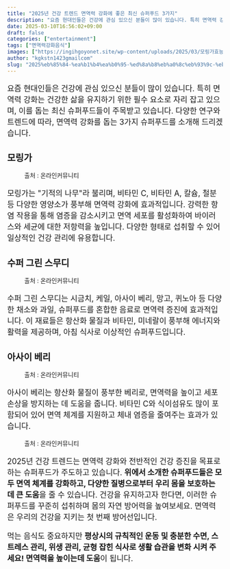 ```yaml
---
title: "2025년 건강 트렌드 면역력 강화에 좋은 최신 슈퍼푸드 3가지"
description: "요즘 현대인들은 건강에 관심 있으신 분들이 많이 있습니다. 특히 면역력 강화는 건강한 삶을 유지하기 위한 필수 요소로 자리 잡고 있으며, 이를 돕는 최신 슈퍼푸드들이 주목받고 있습니다. 다양한 연구와 트렌드에 따라, 면역력 강화를 돕는 3가지 슈퍼푸드를 소개해 드리겠습"
date: 2025-03-10T16:56:02+09:00
draft: false
categories: ["entertainment"]
tags: ["면역력강화음식"]
images: ["https://ingihgoyonet.site/wp-content/uploads/2025/03/모링가효능-1024x683.jpg", "https://ingihgoyonet.site/wp-content/uploads/2025/03/케일-1024x683.jpg", "https://ingihgoyonet.site/wp-content/uploads/2025/03/아사이베리-683x1024.jpg", "https://ingihgoyonet.site/wp-content/uploads/2025/03/면역력음식-1024x905.jpg"]
author: "kgkstn1423gmailcom"
slug: "2025%eb%85%84-%ea%b1%b4%ea%b0%95-%ed%8a%b8%eb%a0%8c%eb%93%9c-%eb%a9%b4%ec%97%ad%eb%a0%a5-%ea%b0%95%ed%99%94%ec%97%90-%ec%a2%8b%ec%9d%80-%ec%b5%9c%ec%8b%a0-%ec%8a%88%ed%8d%bc%ed%91%b8%eb%93%9c-3"
---
```


<p style="font-size:18px">요즘 현대인들은 건강에 관심 있으신 분들이 많이 있습니다. 특히 면역력 강화는 건강한 삶을 유지하기 위한 필수 요소로 자리 잡고 있으며, 이를 돕는 최신 슈퍼푸드들이 주목받고 있습니다. 다양한 연구와 트렌드에 따라, 면역력 강화를 돕는 3가지 슈퍼푸드를 소개해 드리겠습니다.</p> <h2 >모링가</h2> <figure ><img src="https://ingihgoyonet.site/wp-content/uploads/2025/03/모링가효능-1024x683.jpg" alt="" style="aspect-ratio:16/9;object-fit:cover"/><figcaption >출처 : 온라인커뮤니티</figcaption></figure> <p style="font-size:18px">모링가는 "기적의 나무"라 불리며, 비타민 C, 비타민 A, 칼슘, 철분 등 다양한 영양소가 풍부해 면역력 강화에 효과적입니다. 강력한 항염 작용을 통해 염증을 감소시키고 면역 세포를 활성화하여 바이러스와 세균에 대한 저항력을 높입니다. 다양한 형태로 섭취할 수 있어 일상적인 건강 관리에 유용합니다.</p> <h2 >수퍼 그린 스무디</h2> <figure ><img src="https://ingihgoyonet.site/wp-content/uploads/2025/03/케일-1024x683.jpg" alt="" style="aspect-ratio:16/9;object-fit:cover"/><figcaption >출처 : 온라인커뮤니티</figcaption></figure> <p style="font-size:18px">수퍼 그린 스무디는 시금치, 케일, 아사이 베리, 망고, 퀴노아 등 다양한 채소와 과일, 슈퍼푸드를 혼합한 음료로 면역력 증진에 효과적입니다. 이 재료들은 항산화 물질과 비타민, 미네랄이 풍부해 에너지와 활력을 제공하며, 아침 식사로 이상적인 슈퍼푸드입니다.</p> <h2 >아사이 베리</h2> <figure ><img src="https://ingihgoyonet.site/wp-content/uploads/2025/03/아사이베리-683x1024.jpg" alt="" style="aspect-ratio:16/9;object-fit:cover"/><figcaption >출처 : 온라인커뮤니티</figcaption></figure> <p style="font-size:18px">아사이 베리는 항산화 물질이 풍부한 베리로, 면역력을 높이고 세포 손상을 방지하는 데 도움을 줍니다. 비타민 C와 식이섬유도 많이 포함되어 있어 면역 체계를 지원하고 체내 염증을 줄여주는 효과가 있습니다.</p> <figure ><img src="https://ingihgoyonet.site/wp-content/uploads/2025/03/면역력음식-1024x905.jpg" alt="" style="aspect-ratio:16/9;object-fit:cover"/><figcaption >출처 : 온라인커뮤니티</figcaption></figure> <p style="font-size:18px">2025년 건강 트렌드는 면역력 강화와 전반적인 건강 증진을 목표로 하는 슈퍼푸드가 주도하고 있습니다. <strong>위에서 소개한 슈퍼푸드들은 모두 면역 체계를 강화하고, 다양한 질병으로부터 우리 몸을 보호하는 데 큰 도움</strong>을 줄 수 있습니다. 건강을 유지하고자 한다면, 이러한 슈퍼푸드를 꾸준히 섭취하며 몸의 자연 방어력을 높여보세요. 면역력은 우리의 건강을 지키는 첫 번째 방어선입니다.</p> <p style="font-size:18px">먹는 음식도 중요하지만 <strong>평상시의 규칙적인 운동 및 충분한 수면, 스트레스 관리, 위생 관리, 균형 잡힌 식사로 생활 습관을 변화 시켜 주세요! 면역력을 높이는데 도움</strong>이 됩니다.</p>